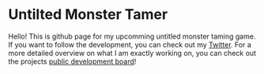 # Untilted Monster Tamer

Hello! This is github page for my upcomming untitled monster taming game. If you want to follow the development, you can check out my [Twitter](https://twitter.com/MariosMess). For a more detailed overview on what I am exactly working on, you can check out the projects [public development board](https://github.com/orgs/untitled-monster-tamer/projects/1)!
